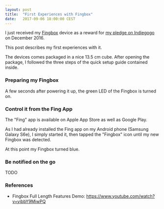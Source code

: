 ```yaml
---
layout: post
title:  "First Experiences with Fingbox"
date:   2017-09-06 18:00:00 CEST
---
```


I just received my [Fingbox](https://www.fing.io/fingbox/)
device as a reward for [my pledge on Indiegogo](https://www.indiegogo.com/projects/fingbox-network-security-wi-fi-troubleshooting/x/7852060#/) on December 2016.

This post describes my first experiences with it.

The devices comes packaged in a nice 13.5 cm cube. After opening the package, I followed the three steps of the quick setup guide contained inside.

### Preparing my Fingbox

A few seconds after powering it up, the green LED of the Fingbox is turned on.

### Control it from the Fing App

The "Fing" app is available on Apple App Store as well as Google Play.

As I had already installed the Fing app on my Android phone (Samsung Galaxy S6e), I simply started it, then tapped the "Fingbox" icon until my new Fingbox was detected.

At this point my Fingbox turned blue.

### Be notified on the go

TODO

### References

* Fingbox Full Length Features Demo: <https://www.youtube.com/watch?v=yibbY9MiwPQ>

<!-- EOF -->
